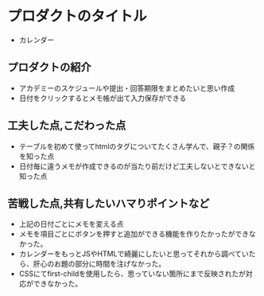 # プロダクトのタイトル
- カレンダー
## プロダクトの紹介
- アカデミーのスケジュールや提出・回答期限をまとめたいと思い作成
- 日付をクリックするとメモ帳が出て入力保存ができる
## 工夫した点,こだわった点
- テーブルを初めて使ってhtmlのタグについてたくさん学んで、親子？の関係を知った点
- 日付毎に違うメモが作成できるのが当たり前だけど工夫しないとできないと知った点
## 苦戦した点,共有したいハマりポイントなど
- 上記の日付ごとにメモを変える点
- メモを項目ごとにボタンを押すと追加ができる機能を作りたかったができなかった。
- カレンダーをもっとJSやHTMLで綺麗にしたいと思ってそれから調べていたら、肝心のお題の部分に時間を注げなかった。
- CSSにてfirst-childを使用したら、思っていない箇所にまで反映されたが対応ができなかった。